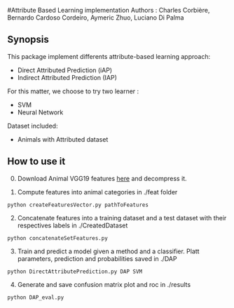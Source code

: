 #Attribute Based Learning implementation
Authors : Charles Corbière, Bernardo Cardoso Cordeiro, Aymeric Zhuo, Luciano Di Palma

## Synopsis

This package implement differents attribute-based learning approach:
- Direct Attributed Prediction (iAP)
- Indirect Attributed Prediction (IAP)

For this matter, we choose to try two learner :
- SVM
- Neural Network


Dataset included:
- Animals with Attributed dataset


## How to use it

0. Download Animal VGG19 features [here](http://www.ist.ac.at/~chl/AwA/AwA-features-vgg19.tar.bz2) and decompress it.

1. Compute features into animal categories in ./feat folder
```
python createFeaturesVector.py pathToFeatures
```
2. Concatenate features into a training dataset and a test dataset with their respectives labels in ./CreatedDataset
```
python concatenateSetFeatures.py
```
3. Train and predict a model given a method and a classifier. Platt parameters, prediction and probabilities saved in ./DAP
```
python DirectAttributePrediction.py DAP SVM
```
4. Generate and save confusion matrix plot and roc in ./results
```
python DAP_eval.py
```
